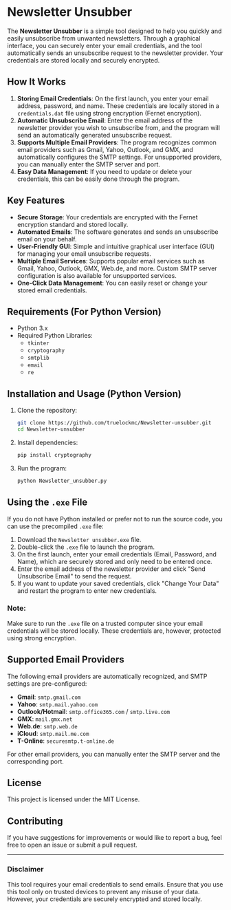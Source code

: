 # Newsletter Unsubber

The **Newsletter Unsubber** is a simple tool designed to help you quickly and easily unsubscribe from unwanted newsletters. Through a graphical interface, you can securely enter your email credentials, and the tool automatically sends an unsubscribe request to the newsletter provider. Your credentials are stored locally and securely encrypted.

## How It Works

1. **Storing Email Credentials**: On the first launch, you enter your email address, password, and name. These credentials are locally stored in a `credentials.dat` file using strong encryption (Fernet encryption).
2. **Automatic Unsubscribe Email**: Enter the email address of the newsletter provider you wish to unsubscribe from, and the program will send an automatically generated unsubscribe request.
3. **Supports Multiple Email Providers**: The program recognizes common email providers such as Gmail, Yahoo, Outlook, and GMX, and automatically configures the SMTP settings. For unsupported providers, you can manually enter the SMTP server and port.
4. **Easy Data Management**: If you need to update or delete your credentials, this can be easily done through the program.

## Key Features

- **Secure Storage**: Your credentials are encrypted with the Fernet encryption standard and stored locally.
- **Automated Emails**: The software generates and sends an unsubscribe email on your behalf.
- **User-Friendly GUI**: Simple and intuitive graphical user interface (GUI) for managing your email unsubscribe requests.
- **Multiple Email Services**: Supports popular email services such as Gmail, Yahoo, Outlook, GMX, Web.de, and more. Custom SMTP server configuration is also available for unsupported services.
- **One-Click Data Management**: You can easily reset or change your stored email credentials.

## Requirements (For Python Version)

- Python 3.x
- Required Python Libraries:
  - `tkinter`
  - `cryptography`
  - `smtplib`
  - `email`
  - `re`

## Installation and Usage (Python Version)

1. Clone the repository:
    ```bash
    git clone https://github.com/truelockmc/Newsletter-unsubber.git
    cd Newsletter-unsubber
    ```

2. Install dependencies:
    ```bash
    pip install cryptography
    ```

3. Run the program:
    ```bash
    python Newsletter_unsubber.py
    ```

## Using the `.exe` File

If you do not have Python installed or prefer not to run the source code, you can use the precompiled `.exe` file:

1. Download the `Newsletter unsubber.exe` file.
2. Double-click the `.exe` file to launch the program.
3. On the first launch, enter your email credentials (Email, Password, and Name), which are securely stored and only need to be entered once.
4. Enter the email address of the newsletter provider and click "Send Unsubscribe Email" to send the request.
5. If you want to update your saved credentials, click "Change Your Data" and restart the program to enter new credentials.

### Note:
Make sure to run the `.exe` file on a trusted computer since your email credentials will be stored locally. These credentials are, however, protected using strong encryption.

## Supported Email Providers

The following email providers are automatically recognized, and SMTP settings are pre-configured:

- **Gmail**: `smtp.gmail.com`
- **Yahoo**: `smtp.mail.yahoo.com`
- **Outlook/Hotmail**: `smtp.office365.com` / `smtp.live.com`
- **GMX**: `mail.gmx.net`
- **Web.de**: `smtp.web.de`
- **iCloud**: `smtp.mail.me.com`
- **T-Online**: `securesmtp.t-online.de`

For other email providers, you can manually enter the SMTP server and the corresponding port.

## License

This project is licensed under the MIT License.

## Contributing

If you have suggestions for improvements or would like to report a bug, feel free to open an issue or submit a pull request.

---

### Disclaimer
This tool requires your email credentials to send emails. Ensure that you use this tool only on trusted devices to prevent any misuse of your data. However, your credentials are securely encrypted and stored locally.
